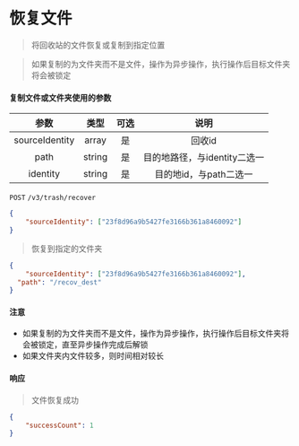 # 恢复文件

> 将回收站的文件恢复或复制到指定位置

> 如果复制的为文件夹而不是文件，操作为异步操作，执行操作后目标文件夹将会被锁定

#### 复制文件或文件夹使用的参数

|  参数  	|  类型  	| 可选 	|           说明           	|
|:------:	|:------:	|:----:	|:------------------------:	|
|  sourceIdentity  	| array<string> 	|  是  	|   回收id    	|
| path 	| string 	|  是  	| 目的地路径，与identity二选一 	|
|  identity  	| string 	|  是  	|  目的地id，与path二选一  	|


```POST``` ```/v3/trash/recover```


```json
{
	"sourceIdentity": ["23f8d96a9b5427fe3166b361a8460092"]
}
```

> 恢复到指定的文件夹

```json
{
	"sourceIdentity": ["23f8d96a9b5427fe3166b361a8460092"],
  "path": "/recov_dest"
}
```




#### 注意

* 如果复制的为文件夹而不是文件，操作为异步操作，执行操作后目标文件夹将会被锁定，直至异步操作完成后解锁
* 如果文件夹内文件较多，则时间相对较长

#### 响应

> 文件恢复成功

```json
{
    "successCount": 1
}
```
